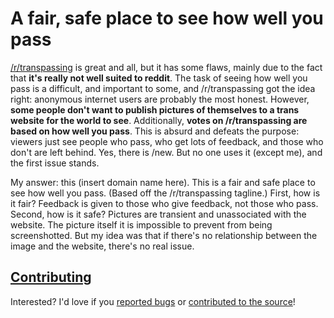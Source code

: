 # A fair, safe place to see how well you pass

[/r/transpassing](https://reddit.com/r/transpassing) is great and all, but it
has some flaws, mainly due to the fact that **it's really not well suited to
reddit**. The task of seeing how well you pass is a difficult, and important to
some, and /r/transpassing got the idea right: anonymous internet users are
probably the most honest. However, **some people don't want to publish pictures
of themselves to a trans website for the world to see**. Additionally, **votes
on /r/transpassing are based on how well you pass**. This is absurd and defeats
the purpose: viewers just see people who pass, who get lots of feedback, and
those who don't are left behind. Yes, there is /new. But no one uses it (except
me), and the first issue stands.

My answer: this (insert domain name here). This is a fair and safe place to see
how well you pass. (Based off the /r/transpassing tagline.) First, how is it
fair? Feedback is given to those who give feedback, not those who pass. Second,
how is it safe? Pictures are transient and unassociated with the website. The
picture itself it is impossible to prevent from being screenshotted. But my
idea was that if there's no relationship between the image and the website,
there's no real issue.

## [Contributing][1]

Interested? I'd love if you [reported bugs][2] or [contributed to the source][1]!

[1]: https://github.com/cyan-aurora/transpassing/blob/master/CONTRIBUTING.md
[2]: https://github.com/cyan-aurora/transpassing/issues
